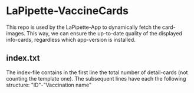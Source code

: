 # LaPipette-VaccineCards
This repo is used by the LaPipette-App to dynamically fetch the card-images. 
This way, we can ensure the up-to-date quality of the displayed info-cards, regardless which app-version is installed.


## index.txt
The index-file contains in the first line the total number of detail-cards (not counting the template one).
The subsequent lines have each the following structure: "ID"-"Vaccination name"
